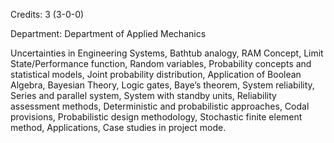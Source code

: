 Credits: 3 (3-0-0)

Department: Department of Applied Mechanics

Uncertainties in Engineering Systems, Bathtub analogy, RAM Concept, Limit State/Performance function, Random variables, Probability concepts and statistical models, Joint probability distribution, Application of Boolean Algebra, Bayesian Theory, Logic gates, Baye’s theorem, System reliability, Series and parallel system, System with standby units, Reliability assessment methods, Deterministic and probabilistic approaches, Codal provisions, Probabilistic design methodology, Stochastic finite element method, Applications, Case studies in project mode.